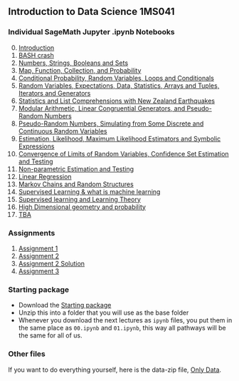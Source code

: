## Introduction to Data Science 1MS041

### Individual SageMath Jupyter .ipynb Notebooks

00. [Introduction](00.md)
01. [BASH crash](01.md)
02. [Numbers, Strings, Booleans and Sets](02.md)
03. [Map, Function, Collection, and Probability](03.md)
04. [Conditional Probability, Random Variables, Loops and Conditionals](04.md)
05. [Random Variables, Expectations, Data, Statistics, Arrays and Tuples, Iterators and Generators](05.md)
06. [Statistics and List Comprehensions with New Zealand Earthquakes](06.md)
07. [Modular Arithmetic, Linear Congruential Generators, and Pseudo-Random Numbers](07.md)
08. [Pseudo-Random Numbers, Simulating from Some Discrete and Continuous Random Variables](08.md)
09. [Estimation, Likelihood, Maximum Likelihood Estimators and Symbolic Expressions](09.md)
10. [Convergence of Limits of Random Variables, Confidence Set Estimation and Testing](10.md)
11. [Non-parametric Estimation and Testing](11.md)
12. [Linear Regression](12.md)
13. [Markov Chains and Random Structures](13.md)
13. [Supervised Learning & what is machine learning](14.md)
13. [Supervised learning and Learning Theory](15.md)
13. [High Dimensional geometry and probability](16.md)
13. [TBA](17.md)

### Assignments
01. [Assignment 1](https://datascience-intro.github.io/1MS041-2020/lectures/Assignment_1.ipynb)
02. [Assignment 2](https://datascience-intro.github.io/1MS041-2020/lectures/Assignment_2.ipynb)
02. [Assignment 2 Solution](https://datascience-intro.github.io/1MS041-2020/lectures/Assignment_2_prob_soln.ipynb)
03. [Assignment 3](https://datascience-intro.github.io/1MS041-2020/lectures/Assignment_3.ipynb)

### Starting package
* Download the [Starting package](Files/first_lecture_and_data.zip)
* Unzip this into a folder that you will use as the base folder
* Whenever you download the next lectures as `ipynb` files, you put them in the same place as `00.ipynb` and `01.ipynb`, this way all pathways will be the same for all of us.

### Other files
If you want to do everything yourself, here is the data-zip file, [Only Data](Files/data.zip).
